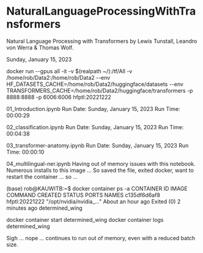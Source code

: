# NaturalLanguageProcessingWithTransformers
Natural Language Processing with Transformers by Lewis Tunstall, Leandro von Werra &amp; Thomas Wolf.

Sunday, January 15, 2023

docker run --gpus all -it -v $(realpath ~/):/tf/All -v /home/rob/Data2:/home/rob/Data2 --env HF_DATASETS_CACHE=/home/rob/Data2/huggingface/datasets --env TRANSFORMERS_CACHE=/home/rob/Data2/huggingface/transformers -p 8888:8888 -p 6006:6006 hfptl:20221222

01_Introduction.ipynb
Run Date: Sunday, January 15, 2023
Run Time: 00:00:29

02_classification.ipynb
Run Date: Sunday, January 15, 2023
Run Time: 00:04:38

03_transformer-anatomy.ipynb
Run Date: Sunday, January 15, 2023
Run Time: 00:00:10

04_multilingual-ner.ipynb
Having out of memory issues with this notebook. Numerous installs to this image ...
So saved the file, exited docker, want to restart the container ... so ...

(base) rob@KAUWITB:~$ docker container ps -a
CONTAINER ID   IMAGE            COMMAND                  CREATED             STATUS                     PORTS     NAMES
c135df6d6af8   hfptl:20221222   "/opt/nvidia/nvidia_…"   About an hour ago   Exited (0) 2 minutes ago             determined_wing

docker container start determined_wing
docker container logs determined_wing

Sigh ... nope ... continues to run out of memory, even with a reduced batch size. 